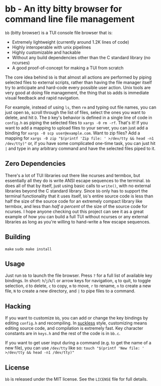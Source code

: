 # bb - An itty bitty browser for command line file management

`bb` (bitty browser) is a TUI console file browser that is:

- Extremely lightweight (currently around 1.2K lines of code)
- Highly interoperable with unix pipelines
- Highly customizable and hackable
- Without any build dependencies other than the C standard library (no ncurses)
- A good proof-of-concept for making a TUI from scratch

The core idea behind `bb` is that almost all actions are performed by piping
selected files to external scripts, rather than having the file manager itself
try to anticipate and hard-code every possible user action. Unix tools are very
good at doing file management, the thing that `bb` adds is immediate visual
feedback and rapid navigation.

For example, instead of using `ls`, then `rm` and typing out file names, you can
just open `bb`, scroll through the list of files, select the ones you want to
delete, and hit `D`. The `D` key's behavior is defined in a single line of code
in `config.h` as piping the selected files to `xargs -0 rm -rf`. That's it! If
you want to add a mapping to upload files to your server, you can just add a
binding for `xargs -0 scp user@example.com`. Want to zip files? Add a mapping for
`xargs -0 zip "$(printf 'Zip file: ' >/dev/tty && head -n1 /dev/tty)"` or, if
you have some complicated one-time task, you can just hit `|` and type in any
arbitrary command and have the selected files piped to it.

## Zero Dependencies

There's a lot of TUI libraries out there like ncurses and termbox, but
essentially all they do is write ANSI escape sequences to the terminal. `bb`
does all of that by itself, just using basic calls to `write()`, with no
external libraries beyond the C standard library. Since `bb` only has to
support the terminal functionality that it uses itself, `bb`'s entire source
code is less than half the size of the source code for an extremely compact
library like termbox, and less than *half a percent* of the size of the source
code for ncurses. I hope anyone checking out this project can see it as a great
example of how you can build a full TUI without ncurses or any external
libraries as long as you're willing to hand-write a few escape sequences.

## Building

`make`
`sudo make install`

## Usage

Just run `bb` to launch the file browser. Press `?` for a full list of
available key bindings. In short: `h`/`j`/`k`/`l` or arrow keys for navigation,
`q` to quit, <space> to toggle selection, `d` to delete, `c` to copy, `m` to
move, `r` to rename, `n` to create a new file, `N` to create a new directory,
and `|` to pipe files to a command.

## Hacking

If you want to customize `bb`, you can add or change the key bindings by
editing `config.h` and recompiling. In [suckless](https://suckless.org/) style,
customizing means editing source code, and compilation is extremely fast.
Key character constants are in `keys.h` and the rest of the code is in `bb.c`.

If you want to get user input during a command (e.g. to get the name of a new file),
you can use `/dev/tty` like so: `touch "$(printf 'New file: ' >/dev/tty && head -n1 /dev/tty)"`

## License

`bb` is released under the MIT license. See the `LICENSE` file for full details.
